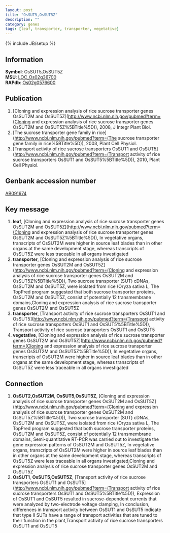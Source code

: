 ```yaml
---
layout: post
title: "OsSUT5,OsSUT5Z"
description: ""
category: genes
tags: [leaf, transporter, transporter, vegetative]
---
```

{% include JB/setup %}

## Information
__Symbol__: OsSUT5,OsSUT5Z  
__MSU__: [LOC_Os02g36700](http://rice.plantbiology.msu.edu/cgi-bin/ORF_infopage.cgi?orf=LOC_Os02g36700)  
__RAPdb__: [Os02g0576600](http://rapdb.dna.affrc.go.jp/viewer/gbrowse_details/irgsp1?name=Os02g0576600)  

## Publication
1. [Cloning and expression analysis of rice sucrose transporter genes OsSUT2M and OsSUT5Z](http://www.ncbi.nlm.nih.gov/pubmed?term=(Cloning and expression analysis of rice sucrose transporter genes OsSUT2M and OsSUT5Z%5BTitle%5D)), 2008, J Integr Plant Biol.
2. [The sucrose transporter gene family in rice](http://www.ncbi.nlm.nih.gov/pubmed?term=(The sucrose transporter gene family in rice%5BTitle%5D)), 2003, Plant Cell Physiol.
3. [Transport activity of rice sucrose transporters OsSUT1 and OsSUT5](http://www.ncbi.nlm.nih.gov/pubmed?term=(Transport activity of rice sucrose transporters OsSUT1 and OsSUT5%5BTitle%5D)), 2010, Plant Cell Physiol.

## Genbank accession number
[AB091674](http://www.ncbi.nlm.nih.gov/nuccore/AB091674)

## Key message
1. __leaf__, [Cloning and expression analysis of rice sucrose transporter genes OsSUT2M and OsSUT5Z](http://www.ncbi.nlm.nih.gov/pubmed?term=(Cloning and expression analysis of rice sucrose transporter genes OsSUT2M and OsSUT5Z%5BTitle%5D)),  In vegetative organs, transcripts of OsSUT2M were higher in source leaf blades than in other organs at the same development stage, whereas transcripts of OsSUT5Z were less traceable in all organs investigated
2. __transporter__, [Cloning and expression analysis of rice sucrose transporter genes OsSUT2M and OsSUT5Z](http://www.ncbi.nlm.nih.gov/pubmed?term=(Cloning and expression analysis of rice sucrose transporter genes OsSUT2M and OsSUT5Z%5BTitle%5D)), Two sucrose transporter (SUT) cDNAs, OsSUT2M and OsSUT5Z, were isolated from rice (Oryza sativa L, The TopPred program suggested that both sucrose transporter proteins, OsSUT2M and OsSUT5Z, consist of potentially 12 transmembrane domains,Cloning and expression analysis of rice sucrose transporter genes OsSUT2M and OsSUT5Z
3. __transporter__, [Transport activity of rice sucrose transporters OsSUT1 and OsSUT5](http://www.ncbi.nlm.nih.gov/pubmed?term=(Transport activity of rice sucrose transporters OsSUT1 and OsSUT5%5BTitle%5D)), Transport activity of rice sucrose transporters OsSUT1 and OsSUT5
4. __vegetative__, [Cloning and expression analysis of rice sucrose transporter genes OsSUT2M and OsSUT5Z](http://www.ncbi.nlm.nih.gov/pubmed?term=(Cloning and expression analysis of rice sucrose transporter genes OsSUT2M and OsSUT5Z%5BTitle%5D)),  In vegetative organs, transcripts of OsSUT2M were higher in source leaf blades than in other organs at the same development stage, whereas transcripts of OsSUT5Z were less traceable in all organs investigated

## Connection
1. __OsSUT2,OsSUT2M__, __OsSUT5,OsSUT5Z__, [Cloning and expression analysis of rice sucrose transporter genes OsSUT2M and OsSUT5Z](http://www.ncbi.nlm.nih.gov/pubmed?term=(Cloning and expression analysis of rice sucrose transporter genes OsSUT2M and OsSUT5Z%5BTitle%5D)), Two sucrose transporter (SUT) cDNAs, OsSUT2M and OsSUT5Z, were isolated from rice (Oryza sativa L, The TopPred program suggested that both sucrose transporter proteins, OsSUT2M and OsSUT5Z, consist of potentially 12 transmembrane domains, Semi-quantitative RT-PCR was carried out to investigate the gene expression patterns of OsSUT2M and OsSUT5Z, In vegetative organs, transcripts of OsSUT2M were higher in source leaf blades than in other organs at the same development stage, whereas transcripts of OsSUT5Z were less traceable in all organs investigated,Cloning and expression analysis of rice sucrose transporter genes OsSUT2M and OsSUT5Z
2. __OsSUT1__, __OsSUT5,OsSUT5Z__, [Transport activity of rice sucrose transporters OsSUT1 and OsSUT5](http://www.ncbi.nlm.nih.gov/pubmed?term=(Transport activity of rice sucrose transporters OsSUT1 and OsSUT5%5BTitle%5D)),  Expression of OsSUT1 and OsSUT5 resulted in sucrose-dependent currents that were analyzed by two-electrode voltage clamping, In conclusion, differences in transport activity between OsSUT1 and OsSUT5 indicate that type II SUTs have a range of transport activities that are tuned to their function in the plant,Transport activity of rice sucrose transporters OsSUT1 and OsSUT5


